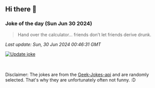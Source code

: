## Hi there 👋

### Joke of the day (Sun Jun 30 2024)
<!-- joke -->
>Hand over the calculator... friends don’t let friends derive drunk.
<!-- /joke -->

*Last update: Sun, 30 Jun 2024 00:46:31 GMT*

[![Update joke](https://github.com/nclskfm/nclskfm/actions/workflows/joke.yml/badge.svg)](https://github.com/nclskfm/nclskfm/actions/workflows/joke.yml)

<br><br>
Disclaimer: The jokes are from the [Geek-Jokes-api](https://github.com/sameerkumar18/geek-joke-api) and are randomly selected. That's why they are unfortunately often not funny. :D
